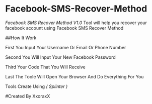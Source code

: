 # Facebook-SMS-Recover-Method

*Facebook SMS Recover Method V1.0* 
Tool will help you recover your facebook account using Facebook SMS Recover Method 

##How It Work 

First You Input Your Username Or Email Or Phone Number

Second You Will Input Your New Facebook Password  

Third Your Code That You Will Receive   

Last The Toole Will Open Your Browser And Do Everything For You

Tools Create Using *( Splinter )*

#Created By XxoraxX 
